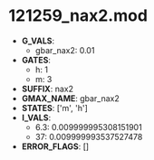 # 121259_nax2.mod

- **G_VALS**:
  - gbar_nax2: 0.01
- **GATES**:
  - h: 1
  - m: 3
- **SUFFIX**: nax2
- **GMAX_NAME**: gbar_nax2
- **STATES**: ['m', 'h']
- **I_VALS**:
  - 6.3: 0.009999995308151901
  - 37: 0.009999993537527478
- **ERROR_FLAGS**: []
